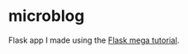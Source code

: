 # microblog
Flask app I made using the [Flask mega tutorial](https://blog.miguelgrinberg.com/post/the-flask-mega-tutorial-part-i-hello-world).
